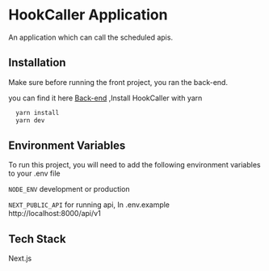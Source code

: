 
# HookCaller Application

An application which can call the scheduled apis.



## Installation
Make sure before running the front project, you ran the back-end. 

you can find it here [Back-end](https://github.com/saanny/hookscaller-back-end)
,Install HookCaller with yarn

```bash
  yarn install 
  yarn dev
```
    
## Environment Variables

To run this project, you will need to add the following environment variables to your .env file

`NODE_ENV` development or production

`NEXT_PUBLIC_API` for running api, In .env.example http://localhost:8000/api/v1


## Tech Stack

Next.js

